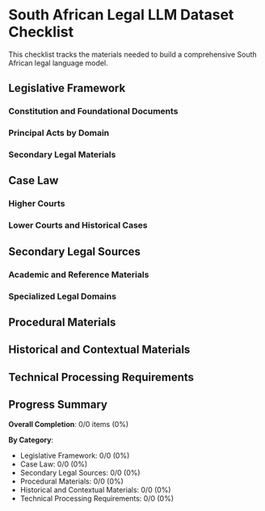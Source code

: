 # South African Legal LLM Dataset Checklist

This checklist tracks the materials needed to build a comprehensive South African legal language model.

## Legislative Framework

### Constitution and Foundational Documents

### Principal Acts by Domain

### Secondary Legal Materials

## Case Law

### Higher Courts

### Lower Courts and Historical Cases

## Secondary Legal Sources

### Academic and Reference Materials

### Specialized Legal Domains

## Procedural Materials


## Historical and Contextual Materials


## Technical Processing Requirements


## Progress Summary

**Overall Completion**: 0/0 items (0%)

**By Category**:
- Legislative Framework: 0/0 (0%)
- Case Law: 0/0 (0%)
- Secondary Legal Sources: 0/0 (0%)
- Procedural Materials: 0/0 (0%)
- Historical and Contextual Materials: 0/0 (0%)
- Technical Processing Requirements: 0/0 (0%)
